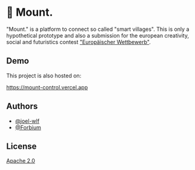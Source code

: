 # 🏡 Mount.

"Mount." is a platform to connect so called "smart villages". This is only a hypothetical prototype and also a submission for the european creativity, social and futuristics contest ["Europäischer Wettbewerb"](https://www.europaeischer-wettbewerb.de/).

## Demo

This project is also hosted on:

https://mount-control.vercel.app

## Authors

- [@joel-wlf](https://www.github.com/joel-wlf)
- [@Forbium](https://github.com/forbium)

## License

[Apache 2.0](https://choosealicense.com/licenses/apache-2.0/)
